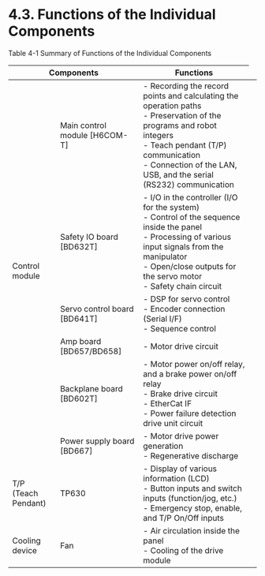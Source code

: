 ﻿# 4.3. Functions of the Individual Components 

Table 4-1 Summary of Functions of the Individual Components 

<table>
<thead>
  <tr>
    <th colspan="2">Components</th>
    <th>Functions</th>
  </tr>
</thead>
<tbody>
  <tr>
    <td rowspan="6">Control module</td>
    <td>Main control module [H6COM-T]</td>
    <td>- Recording the record points and calculating the operation paths<br>- 	Preservation of the programs and robot integers<br>- Teach pendant (T/P) communication<br>- Connection of the LAN, USB, and the serial (RS232) communication</td>
  </tr>
  <tr>
    <td>Safety IO board [BD632T]</td>
    <td>-	I/O in the controller (I/O for the system)<br>- Control of the sequence inside the panel<br>- Processing of various input signals from the manipulator<br>- Open/close outputs for the servo motor<br>- Safety chain circuit</td>
  </tr>
  <tr>
    <td>Servo control board [BD641T]</td>
    <td>- DSP for servo control<br>- Encoder connection (Serial I/F)<br>- Sequence control</td>
  </tr>
  <tr>
    <td>Amp board [BD657/BD658]</td>
    <td>- Motor drive circuit</td>
    <td></td>
  </tr>
  <tr>
    <td>Backplane board [BD602T]</td>
    <td>-	Motor power on/off relay, and a brake power on/off relay<br>-	Brake drive circuit<br>-	EtherCat IF<br>-	Power failure detection drive unit circuit</td>
    <td></td>
  </tr>
  <tr>
    <td>Power supply board [BD667]</td>
    <td>-	Motor drive power generation<br>-	Regenerative discharge</td>
    </tr>
  <tr>
    <td>T/P<br>(Teach Pendant)</td>
    <td>TP630</td>
    <td>- Display of various information (LCD)<br>- Button inputs and switch inputs (function/jog, etc.)<br>-	Emergency stop, enable, and T/P On/Off inputs</td>
  </tr>
  <tr>
    <td>Cooling device</td>
    <td>Fan</td>
    <td>- Air circulation inside the panel<br>-	Cooling of the drive module</td>
  </tr>
</tbody>
</table>
